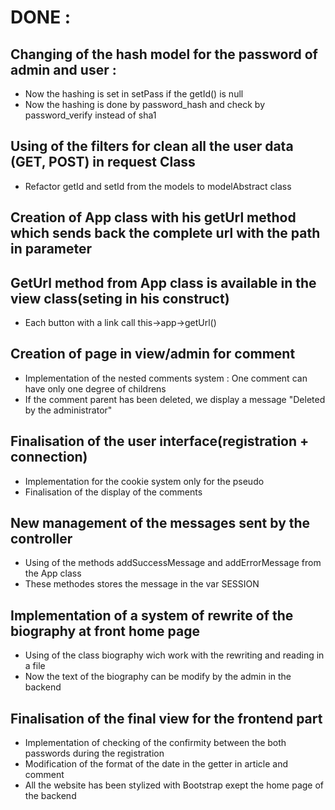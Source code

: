 # DONE : 

## Changing of the hash model for the password of admin and user : 
* Now the hashing is set in setPass if the getId() is null
* Now the hashing is done by password_hash and check by password_verify instead of sha1

## Using of the filters for clean all the user data (GET, POST) in request Class
* Refactor getId and setId from the models to modelAbstract class

## Creation of App class with his getUrl method which sends back the complete url with the path in parameter

## GetUrl method from App class is available in the view class(seting in his construct)
* Each button with a link call this->app->getUrl()

## Creation of page in view/admin for comment
* Implementation of the nested comments system : One comment can have only one degree of childrens
* If the comment parent has been deleted, we display a message "Deleted by the administrator"

## Finalisation of the user interface(registration + connection)
* Implementation for the cookie system only for the pseudo
* Finalisation of the display of the comments

## New management of the messages sent by the controller
* Using of the methods addSuccessMessage and addErrorMessage from the App class
* These methodes stores the message in the var SESSION

## Implementation of a system of rewrite of the biography at front home page
* Using of the class biography wich work with the rewriting and reading  in a file
* Now the text of the biography can be modify by the admin in the backend

## Finalisation of the final view for the frontend part
* Implementation of checking of the confirmity between the both passwords during the registration
* Modification of the format of the date in the getter in article and comment
* All the website has been stylized with Bootstrap exept the home page of the backend


